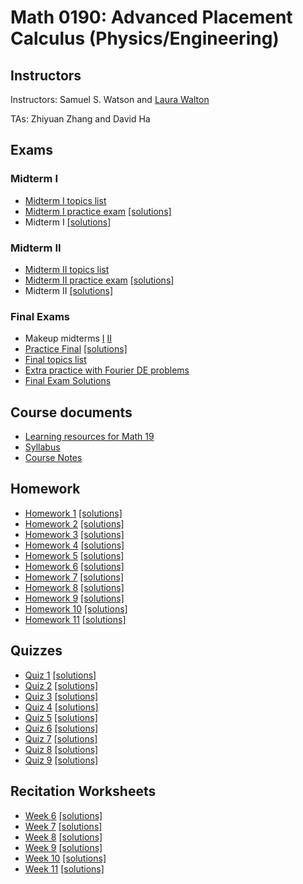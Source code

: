 
# Math 0190: Advanced Placement Calculus (Physics/Engineering) 

<!--toc-->

<!--end-->

## Instructors

Instructors: Samuel S. Watson and [Laura Walton](https://sites.google.com/a/brown.edu/fa16-math0190-s02/)

TAs: Zhiyuan Zhang and David Ha

## Exams

### Midterm I

* [Midterm I topics list](pdf/midterm1topics.pdf)
* [Midterm I practice exam](pdf/practicemidterm1.pdf) [[solutions]](pdf/practicemidterm1sol.pdf)
* Midterm I [[solutions]](pdf/midterm1sol.pdf)

### Midterm II

* [Midterm II topics list](pdf/midterm2topics.pdf)
* [Midterm II practice exam](pdf/practicemidterm2.pdf) [[solutions]](pdf/practicemidterm2sol.pdf)
*  Midterm II [[solutions]](pdf/midterm2sol.pdf)

### Final Exams

*  Makeup midterms [I](pdf/makeupmidterm1.pdf) [II](pdf/makeupmidterm2.pdf)
* [Practice Final](pdf/practicefinal.pdf) [[solutions]](pdf/practicefinalsol.pdf)
* [Final topics list](pdf/finaltopics.pdf)
* [Extra practice with Fourier DE problems](pdf/fourierpractice.pdf)
* [Final Exam Solutions](pdf/finalsol.pdf)

## Course documents

* [Learning resources for Math 19](coursesuccess.html)
* [Syllabus](pdf/syllabus.pdf)
* [Course Notes](pdf/Math19Notes.pdf)

## Homework

* [Homework 1](pdf/pset1.pdf) [[solutions]](pdf/pset1sol.pdf)
* [Homework 2](pdf/pset2.pdf) [[solutions]](pdf/pset2sol.pdf)
* [Homework 3](pdf/pset3.pdf) [[solutions]](pdf/pset3sol.pdf)
* [Homework 4](pdf/pset4.pdf) [[solutions]](pdf/pset4sol.pdf)
* [Homework 5](pdf/pset5.pdf) [[solutions]](pdf/pset5sol.pdf)
* [Homework 6](pdf/pset6.pdf) [[solutions]](pdf/pset6sol.pdf)
* [Homework 7](pdf/pset7.pdf) [[solutions]](pdf/pset7sol.pdf)
* [Homework 8](pdf/pset8.pdf) [[solutions]](pdf/pset8sol.pdf)
* [Homework 9](pdf/pset9.pdf) [[solutions]](pdf/pset9sol.pdf)
* [Homework 10](pdf/pset10.pdf) [[solutions]](pdf/pset10sol.pdf)
* [Homework 11](pdf/pset11.pdf) [[solutions]](pdf/pset11sol.pdf)

## Quizzes

* [Quiz 1](pdf/quiz1.pdf) [[solutions]](pdf/quiz1sol.pdf)
* [Quiz 2](pdf/quiz2.pdf) [[solutions]](pdf/quiz2sol.pdf)
* [Quiz 3](pdf/quiz3.pdf) [[solutions]](pdf/quiz3sol.pdf)
* [Quiz 4](pdf/quiz4.pdf) [[solutions]](pdf/quiz4sol.pdf)
* [Quiz 5](pdf/quiz5.pdf) [[solutions]](pdf/quiz5sol.pdf)
* [Quiz 6](pdf/quiz6.pdf) [[solutions]](pdf/quiz6sol.pdf)
* [Quiz 7](pdf/quiz7.pdf) [[solutions]](pdf/quiz7sol.pdf)
* [Quiz 8](pdf/quiz8.pdf) [[solutions]](pdf/quiz8sol.pdf)
* [Quiz 9](pdf/quiz9.pdf) [[solutions]](pdf/quiz9sol.pdf)

## Recitation Worksheets

* [Week 6](pdf/Math19RecitationWeek6.pdf) [[solutions]](pdf/Math19RecitationWeek6sol.pdf)
* [Week 7](pdf/Math19RecitationWeek7.pdf) [[solutions]](pdf/Math19RecitationWeek7sol.pdf)
* [Week 8](pdf/Math19RecitationWeek8.pdf) [[solutions]](pdf/Math19RecitationWeek8sol.pdf)
* [Week 9](pdf/Math19RecitationWeek9.pdf) [[solutions]](pdf/Math19RecitationWeek9sol.pdf)
* [Week 10](pdf/Math19RecitationWeek10.pdf) [[solutions]](pdf/Math19RecitationWeek10sol.pdf)
* [Week 11](pdf/Math19RecitationWeek11.pdf) [[solutions]](pdf/Math19RecitationWeek11sol.pdf)


